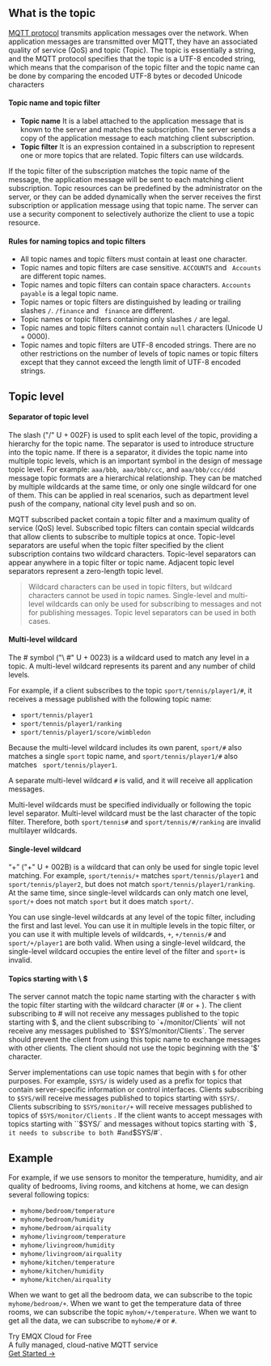 ## What is the topic

[MQTT protocol](https://www.emqx.com/en/mqtt) transmits application messages over the network. When application messages are transmitted over MQTT, they have an associated quality of service (QoS) and topic (Topic). The topic is essentially a string, and the MQTT protocol specifies that the topic is a UTF-8 encoded string, which means that the comparison of the topic filter and the topic name can be done by comparing the encoded UTF-8 bytes or decoded Unicode characters 

#### Topic name and topic filter

- **Topic name** 
  It is a label attached to the application message that is known to the server and matches the subscription. The server sends a copy of the application message to each matching client subscription.
- **Topic filter** 
  It is an expression contained in a subscription to represent one or more topics that are related. Topic filters can use wildcards.

If the topic filter of the subscription matches the topic name of the message, the application message will be sent to each matching client subscription. Topic resources can be predefined by the administrator on the server, or they can be added dynamically when the server receives the first subscription or application message using that topic name. The server can use a security component to selectively authorize the client to use a topic resource.

#### Rules for naming topics and topic filters

- All topic names and topic filters must contain at least one character.
- Topic names and topic filters are case sensitive. `ACCOUNTS` and ` Accounts` are different topic names.
- Topic names and topic filters can contain space characters. `Accounts payable` is a legal topic name.
- Topic  names or topic filters are distinguished by leading or trailing slashes `/`. `/finance` and ` finance` are different.
- Topic  names or topic filters containing only slashes `/` are legal.
- Topic names and topic filters cannot contain `null` characters (Unicode U + 0000).
- Topic names and topic filters are UTF-8 encoded strings. There are no other restrictions on the number of levels of topic  names or topic filters except that they cannot exceed the length limit of UTF-8 encoded strings.

## Topic level

#### Separator of topic level 

The slash ("/" U + 002F) is used to split each level of the topic, providing a hierarchy for the topic name. The separator is used to introduce structure into the topic name. If there is a separator, it divides the topic name into multiple topic levels, which is an important symbol in the design of message topic level. For example: `aaa/bbb`,` aaa/bbb/ccc`, and `aaa/bbb/ccc/ddd` message topic formats are a hierarchical relationship. They can be matched by multiple wildcards at the same time, or only one single wildcard for one of them. This can be applied in real scenarios, such as department level push of the company, national city level push and so on.

MQTT subscribed packet contain a topic filter and a maximum quality of service (QoS) level. Subscribed topic filters can contain special wildcards that allow clients to subscribe to multiple topics at once. Topic-level separators are useful when the topic filter specified by the client subscription contains two wildcard characters. Topic-level separators can appear anywhere in a topic filter or topic name. Adjacent topic level separators represent a zero-length topic level.

> Wildcard characters can be used in topic filters, but wildcard characters cannot be used in topic names. Single-level and multi-level wildcards can only be used for subscribing to messages and not for publishing messages. Topic level separators can be used in both cases.

#### Multi-level wildcard

The # symbol ("\ #" U + 0023) is a wildcard used to match any level in a topic. A multi-level wildcard represents its parent and any number of child levels.

For example, if a client subscribes to the topic `sport/tennis/player1/#`, it receives a message published with the following topic name:

- `sport/tennis/player1`
- `sport/tennis/player1/ranking`
- `sport/tennis/player1/score/wimbledon`

Because the multi-level wildcard includes its own parent, `sport/#` also matches a single `sport` topic name, and ` sport/tennis/player1/# ` also matches ` sport/tennis/player1`.

A separate multi-level wildcard `#` is valid, and it will receive all application messages.

Multi-level wildcards must be specified individually or following the topic level separator. Multi-level wildcard must be the last character of the topic filter. Therefore, both `sport/tennis#` and `sport/tennis/#/ranking` are invalid multilayer wildcards.

#### Single-level wildcard

“+” ("+" U + 002B) is a wildcard that can only be used for single topic level matching. For example, `sport/tennis/+`  matches `sport/tennis/player1` and `sport/tennis/player2`, but does not match `sport/tennis/player1/ranking`. At the same time, since single-level wildcards can only match one level, `sport/+` does not match `sport` but it does match ` sport/ `.

You can use single-level wildcards at any level of the topic filter, including the first and last level. You can use it in multiple levels in the topic filter, or you can use it with multiple levels of wildcards, `+`, `+/tennis/#` and `sport/+/player1` are both valid. When using a single-level wildcard, the single-level wildcard occupies the entire level of the filter and `sport+` is invalid.

#### Topics starting with \ $

The server cannot match the topic name starting with the character `$` with the topic filter starting with the wildcard character (# or  + ). The client subscribing to # will not receive any messages published to the topic starting with $, and the client subscribing to `+/monitor/Clients` will not receive any messages published to `$SYS/monitor/Clients`. The server should prevent the client from using this topic name to exchange messages with other clients. The client should not use the topic beginning with the '$' character.

Server implementations can use topic names that begin with `$` for other purposes. For example, `$SYS/` is widely used as a prefix for topics that contain server-specific information or control interfaces. Clients subscribing to `$SYS/`will receive messages published to topics starting with `$SYS/`. Clients subscribing to `$SYS/monitor/+` will receive messages published to topics of `$SYS/monitor/Clients` . If the client wants to accept messages with topics starting with ``$SYS/` and messages without topics starting with `$`, it needs to subscribe to both `#` and `$SYS/#`.

## Example

For example, if we use sensors to monitor the temperature, humidity, and air quality of bedrooms, living rooms, and kitchens at home, we can design several following topics:

- `myhome/bedroom/temperature`
- `myhome/bedroom/humidity`
- `myhome/bedroom/airquality`
- `myhome/livingroom/temperature`
- `myhome/livingroom/humidity`
- `myhome/livingroom/airquality`
- `myhome/kitchen/temperature`
- `myhome/kitchen/humidity`
- `myhome/kitchen/airquality`

When we want to get all the bedroom data, we can subscribe to the topic `myhome/bedroom/+`. When we want to get the temperature data of three rooms, we can subscribe the topic `myhom/+/temperature`. When we want to get all the data, we can subscribe to `myhome/#` or `#`.


<section class="promotion">
    <div>
        Try EMQX Cloud for Free
        <div class="is-size-14 is-text-normal has-text-weight-normal">A fully managed, cloud-native MQTT service</div>
    </div>
    <a href="https://accounts.emqx.com/signup?continue=https://cloud-intl.emqx.com/console/deployments/0?oper=new" class="button is-gradient px-5">Get Started →</a>
</section>
